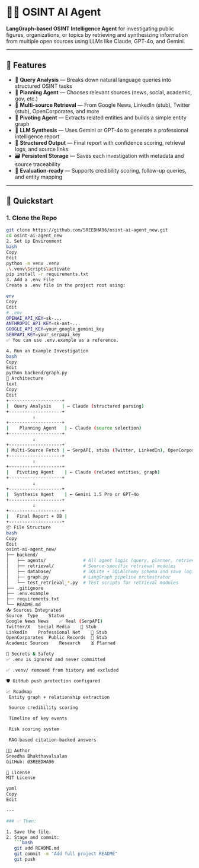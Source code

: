 # 🕵️‍♂️ OSINT AI Agent

**LangGraph-based OSINT Intelligence Agent** for investigating public figures, organizations, or topics by retrieving and synthesizing information from multiple open sources using LLMs like Claude, GPT-4o, and Gemini.

---

## 📌 Features

- 🔎 **Query Analysis** — Breaks down natural language queries into structured OSINT tasks
- 🧭 **Planning Agent** — Chooses relevant sources (news, social, academic, gov, etc.)
- 📡 **Multi-source Retrieval** — From Google News, LinkedIn (stub), Twitter (stub), OpenCorporates, and more
- 🔄 **Pivoting Agent** — Extracts related entities and builds a simple entity graph
- 🧠 **LLM Synthesis** — Uses Gemini or GPT-4o to generate a professional intelligence report
- 🧾 **Structured Output** — Final report with confidence scoring, retrieval logs, and source links
- 🗃️ **Persistent Storage** — Saves each investigation with metadata and source traceability
- 🧪 **Evaluation-ready** — Supports credibility scoring, follow-up queries, and entity mapping

---

## 🚀 Quickstart

### 1. Clone the Repo

```bash
git clone https://github.com/SREEDHA96/osint-ai-agent_new.git
cd osint-ai-agent_new
2. Set Up Environment
bash
Copy
Edit
python -m venv .venv
.\.venv\Scripts\activate
pip install -r requirements.txt
3. Add a .env File
Create a .env file in the project root using:

env
Copy
Edit
# .env
OPENAI_API_KEY=sk-...
ANTHROPIC_API_KEY=sk-ant-...
GOOGLE_API_KEY=your_google_gemini_key
SERPAPI_KEY=your_serpapi_key
✅ You can use .env.example as a reference.

4. Run an Example Investigation
bash
Copy
Edit
python backend/graph.py
🧠 Architecture
text
Copy
Edit
+--------------------+
|  Query Analysis    | ← Claude (structured parsing)
+--------------------+
          ↓
+--------------------+
|    Planning Agent   | ← Claude (source selection)
+--------------------+
          ↓
+--------------------+
| Multi-Source Fetch | ← SerpAPI, stubs (Twitter, LinkedIn), OpenCorporates
+--------------------+
          ↓
+--------------------+
|   Pivoting Agent    | ← Claude (related entities, graph)
+--------------------+
          ↓
+--------------------+
|  Synthesis Agent    | ← Gemini 1.5 Pro or GPT-4o
+--------------------+
          ↓
+--------------------+
|   Final Report + DB |
+--------------------+
📦 File Structure
bash
Copy
Edit
osint-ai-agent_new/
├── backend/
│   ├── agents/              # All agent logic (query, planner, retriever, pivot, synthesis)
│   ├── retrieval/           # Source-specific retrieval modules
│   ├── database/            # SQLite + SQLAlchemy schema and save logic
│   ├── graph.py             # LangGraph pipeline orchestrator
│   └── test_retrieval_*.py  # Test scripts for retrieval modules
├── .gitignore
├── .env.example
├── requirements.txt
└── README.md
📥 Sources Integrated
Source	Type	Status
Google News	News	✅ Real (SerpAPI)
Twitter/X	Social Media	🔁 Stub
LinkedIn	Professional Net	🔁 Stub
OpenCorporates	Public Records	🔁 Stub
Academic Sources	Research	⏳ Planned

🔐 Secrets & Safety
✅ .env is ignored and never committed

✅ .venv/ removed from history and excluded

🛡️ GitHub push protection configured

📈 Roadmap
 Entity graph + relationship extraction

 Source credibility scoring

 Timeline of key events

 Risk scoring system

 RAG-based citation-backed answers

👨‍💻 Author
Sreedha Bhakthavalsalan
GitHub: @SREEDHA96

📄 License
MIT License

yaml
Copy
Edit

---

### ✅ Then:

1. Save the file.
2. Stage and commit:
   ```bash
   git add README.md
   git commit -m "Add full project README"
   git push
